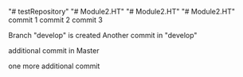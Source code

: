 "# testRepository"
"# Module2.HT" 
"# Module2.HT"
"# Module2.HT" 
commit 1
commit 2
commit 3

Branch "develop" is created
Another commit in "develop"


additional commit in Master

one more additional commit
